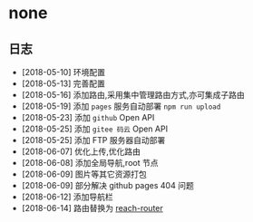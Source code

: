 # none


## 日志
- [2018-05-10] 环境配置
- [2018-05-13] 完善配置
- [2018-05-16] 添加路由,采用集中管理路由方式,亦可集成子路由
- [2018-05-19] 添加 `pages` 服务自动部署 `npm run upload`
- [2018-05-23] 添加 `github` Open API
- [2018-05-25] 添加 `gitee 码云` Open API
- [2018-05-25] 添加  FTP 服务器自动部署
- [2018-06-07] 优化上传,优化路由
- [2018-06-08] 添加全局导航,root 节点
- [2018-06-09] 图片等其它资源打包
- [2018-06-09] 部分解决 github pages 404 问题
- [2018-06-12] 添加导航栏
- [2018-06-14] 路由替换为 [reach-router](https://reach.tech/)